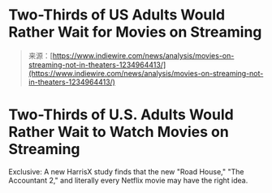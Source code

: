 <!--yml
category: 未分类
date: 2024-05-27 15:01:38
-->

# Two-Thirds of US Adults Would Rather Wait for Movies on Streaming

> 来源：[https://www.indiewire.com/news/analysis/movies-on-streaming-not-in-theaters-1234964413/](https://www.indiewire.com/news/analysis/movies-on-streaming-not-in-theaters-1234964413/)

# Two-Thirds of U.S. Adults Would Rather Wait to Watch Movies on Streaming

Exclusive: A new HarrisX study finds that the new "Road House," "The Accountant 2," and literally every Netflix movie may have the right idea.